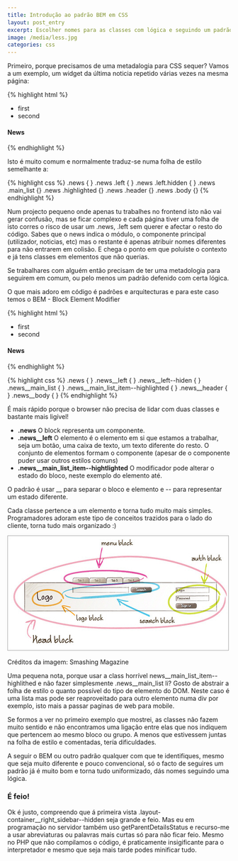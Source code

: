 ```yaml
---
title: Introdução ao padrão BEM em CSS
layout: post_entry
excerpt: Escolher nomes para as classes com lógica e seguindo um padrão recomendado, que ajuda a manutenção da folha de estilo e evita a poluição com nomes repetidos
image: /media/less.jpg
categories: css
---
```


Primeiro, porque precisamos de uma metadalogia para CSS sequer? 
Vamos a um exemplo, um widget da última noticia repetido várias vezes na mesma página:

{% highlight html %}
<div class="news">
<div class="left">
	<ul class="main_list">
		<li class="highlithed">first</li>
		<li>second</li>
	</ul>
</div>
<div class="right">
	<h4 class="header">News</h4>
	<div class="body"></div>
</div>
</div>
{% endhighlight %}

Isto é muito comum e normalmente traduz-se numa folha de estilo semelhante a:

{% highlight css %}
.news { }
.news .left { }
.news .left.hidden { }
.news .main_list {}
.news .highlighted {}
.news .header {}
.news .body {}
{% endhighlight %}


Num projecto pequeno onde apenas tu trabalhes no frontend isto não vai gerar confusão, mas se ficar complexo e cada página tiver uma folha de isto corres o risco de usar um .news, .left sem querer e afectar o resto do código. Sabes que o news indica o módulo, o componente principal (utilizador, noticias, etc) mas o restante é apenas atribuir nomes diferentes para não entrarem em colisão. E chega o ponto em que poluíste o contexto e já tens classes em elementos que não querias.

Se trabalhares com alguém então precisam de ter uma metadologia para seguirem em comum, ou pelo menos um padrão defenido com certa lógica.

O que mais adoro em código é padrões e arquitecturas e para este caso temos o BEM - Block Element Modifier

{% highlight html %}
<div class="news">
<div class="news__left">
	<ul class="news__main_list">
		<li class="news__main_list_item--highlithed">first</li>
		<li class="news__main_list_item">second</li>
	</ul>
</div>
<div class="news__right">
	<h4 class="news__header">News</h4>
	<div class="news__body"></div>
</div>
</div>
{% endhighlight %}

{% highlight css %}
.news { }
.news__left { }
.news__left--hiden { }
.news__main_list { }
.news__main_list_item--highlighted { }
.news__header { }
.news__body { }
{% endhighlight %}


É mais rápido porque o browser não precisa de lidar com duas classes e bastante mais ligível!


 * **.news** O block representa um componente. 
 * **.news__left** O elemento é o elemento em si que estamos a trabalhar, seja um botão, uma caixa de texto, um texto diferente do resto. O conjunto de elementos formam o componente (apesar de o componente puder usar outros estilos comuns)
 * **.news__main_list_item--hightlighted** O modificador pode alterar o estado do bloco, neste exemplo do elemento até.

O padrão é usar __ para separar o bloco e elemento e -- para representar um estado diferente.

Cada classe pertence a um elemento e torna tudo muito mais simples. Programadores adoram este tipo de conceitos trazidos para o lado do cliente, torna tudo mais organizado :)

<img src="/media/posts/head-marked2.jpg" />

Créditos da imagem: Smashing Magazine


Uma pequena nota, porque usar a class horrível news__main_list_item--highlithed e não fazer simplesmente .news__main_list li? Gosto de abstrair a folha de estilo o quanto possível do tipo de elemento do DOM. Neste caso é uma lista mas pode ser reaproveitado para outro elemento numa div por exemplo, isto mais a passar paginas de web para mobile.


Se formos a ver no primeiro exemplo que mostrei, as classes não fazem muito sentido e não encontramos uma ligação entre elas que nos indiquem que pertencem ao mesmo bloco ou grupo. A menos que estivessem juntas na folha de estilo e comentadas, tería dificuldades.

A seguir o BEM ou outro padrão qualquer com que te identifiques, mesmo que seja muito diferente e pouco convencional, só o facto de seguires um padrão já é muito bom e torna tudo uniformizado, dás nomes seguindo uma lógica.

### É feio!

Ok é justo, compreendo que á primeira vista .layout-container__right_sidebar--hidden seja grande e feio.
Mas eu em programação no servidor também uso getParentDetailsStatus e recurso-me a usar abreviaturas ou palavras mais curtas só para não ficar feio. Mesmo no PHP que não compilamos o código, é praticamente insigificante para o interpretador e mesmo que seja mais tarde podes minificar tudo. 